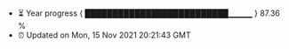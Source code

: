 - ⏳ Year progress { ██████████████████████████▁▁▁▁ } 87.36 %
- ⏰ Updated on Mon, 15 Nov 2021 20:21:43 GMT

